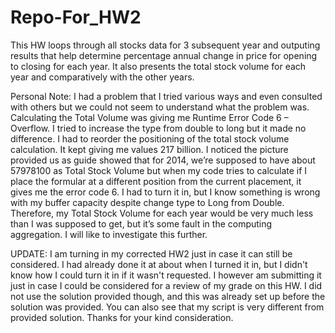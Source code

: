 # Repo-For_HW2
This HW loops through all stocks data for 3 subsequent year and outputing results that help determine percentage annual change in price for opening to closing for each year. It also presents the total stock volume for each year and comparatively with the other years.


Personal Note:
I had a problem that I tried various ways and even consulted with others but we could not seem to understand what the problem was. Calculating the Total Volume was giving me Runtime Error Code 6 – Overflow. I tried to increase the type from double to long but it made no difference. I had to reorder the positioning of the total stock volume calculation. It kept giving me values 217 billion. I noticed the picture provided us as guide showed that for 2014, we’re supposed to have about 57978100 as Total Stock Volume but when my code tries to calculate if I place the formular at a different position from the current placement, it gives me the error code 6. I had to turn it in, but I know something is wrong with my buffer capacity despite change type to Long from Double.
Therefore, my Total Stock Volume for each year would be very much less than I was supposed to get, but it’s some fault in the computing aggregation. I will like to investigate this further.


UPDATE:
I am turning in my corrected HW2 just in case it can still be considered. I had already done it at about when I turned it in, but I didn't know how I could turn it in if it wasn't requested. I however am submitting it just in case I could be considered for a review of my grade on this HW. I did not use the solution provided though, and this was already set up before the solution was provided. You can also see that my script is very different from provided solution. Thanks for your kind consideration.